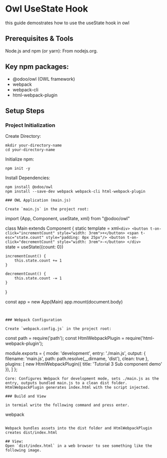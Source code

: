 # Owl UseState Hook

this guide demostrates how to use the useState hook in owl

## Prerequisites & Tools
Node.js and npm (or yarn): From nodejs.org.

## Key npm packages:
- @odoo/owl (OWL framework)
- webpack
- webpack-cli
- html-webpack-plugin

## Setup Steps

### Project Initialization

Create Directory:
```
mkdir your-directory-name
cd your-directory-name
```

Initialize npm:
```
npm init -y
```
Install Dependencies:
```
npm install @odoo/owl
npm install --save-dev webpack webpack-cli html-webpack-plugin

### OWL Application (main.js)

Create `main.js` in the project root:

```
import {App, Component, useState, xml} from "@odoo/owl"

class Main extends Component {
    static template = xml`
                        <div>
                            <button t-on-click="incrementCount" style="width: 3rem">+</button>
                            <span t-esc="state.count" style="padding: 0px 25px"/>
                            <button t-on-click="decrementCount" style="width: 3rem">-</button>
                        </div>                        
                        `
    state = useState({count: 0})

    incrementCount() {
        this.state.count += 1
    }

    decrementCount() {
        this.state.count -= 1
    }
}

const app = new App(Main)
app.mount(document.body)
```


### Webpack Configuration

Create `webpack.config.js` in the project root:
```
const path = require('path');
const HtmlWebpackPlugin = require('html-webpack-plugin');

module.exports = {
    mode: 'development',
    entry: './main.js',
    output: {
        filename: 'main.js',
        path: path.resolve(__dirname, 'dist'),
        clean: true
    },
    plugins: [
        new HtmlWebpackPlugin({ title: 'Tutorial 3 Sub component demo' }),
    ]
};
```
Core: Configures Webpack for development mode, sets ./main.js as the entry, outputs bundled main.js to a clean dist folder. HtmlWebpackPlugin generates index.html with the script injected.

### Build and View

in termial write the following command and press enter.
```
webpack
```

Webpack bundles assets into the dist folder and HtmlWebpackPlugin creates dist/index.html

## View:
Open `dist/index.html` in a web browser to see something like the following image.
